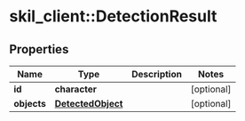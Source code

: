 # skil_client::DetectionResult

## Properties
Name | Type | Description | Notes
------------ | ------------- | ------------- | -------------
**id** | **character** |  | [optional] 
**objects** | [**DetectedObject**](DetectedObject.md) |  | [optional] 


